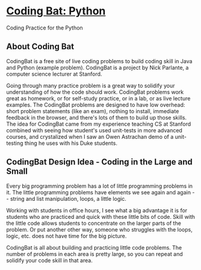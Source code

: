 # [Coding Bat: Python](https://codingbat.com/python)
Coding Practice for the Python

## About Coding Bat
CodingBat is a free site of live coding problems to build coding skill in Java and Python (example problem). CodingBat is a project by Nick Parlante, a computer science lecturer at Stanford.

Going through many practice problem is a great way to solidify your understanding of how the code should work. CodingBat problems work great as homework, or for self-study practice, or in a lab, or as live lecture examples. The CodingBat problems are designed to have low overhead: short problem statements (like an exam), nothing to install, immediate feedback in the browser, and there's lots of them to build up those skills. The idea for CodingBat came from my experience teaching CS at Stanford combined with seeing how student's used unit-tests in more advanced courses, and crystalized when I saw an Owen Astrachan demo of a unit-testing thing he uses with his Duke students.

## CodingBat Design Idea - Coding in the Large and Small
Every big programming problem has a lot of little programming problems in it. The little programming problems have elements we see again and again -- string and list manipulation, loops, a little logic.

Working with students in office hours, I see what a big advantage it is for students who are practiced and quick with these little bits of code. Skill with the little code allows students to concentrate on the larger parts of the problem. Or put another other way, someone who struggles with the loops, logic, etc. does not have time for the big picture.

CodingBat is all about building and practicing little code problems. The number of problems in each area is pretty large, so you can repeat and solidify your code skill in that area.

